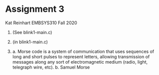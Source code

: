 # Assignment 3
Kat Reinhart
EMBSYS310 Fall 2020

1. (See blink1-main.c)
2. (in blink1-main.c)

3. a. Morse code is a system of communication that uses sequences of long and short pulses to represent letters, allowing transmission of messages along any sort of electromagnetic medium (radio, light, telegraph wire, etc).
   b. Samuel Morse